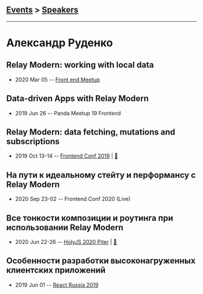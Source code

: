 ## [Events](../README.md) > [Speakers](../speakers.md)
---

# Александр Руденко

## Relay Modern: working with local data
- 2020 Mar 05 -- [Front end Meetup](https://www.youtube.com/watch?v=WiaMtEKrKag)    
## Data-driven Apps with Relay Modern
- 2019 Jun 26 -- Panda Meetup 19 Frontend    
## Relay Modern: data fetching, mutations and subscriptions
- 2019 Oct 13-14 -- [Frontend Conf 2019](https://www.youtube.com/watch?v=tH56jQBzLEc)  | [:notebook:](https://drive.google.com/file/d/1BkTt_zJkE23QSlhcIj4-i8tt6enukXFG)  
## На пути к идеальному стейту и перформансу с Relay Modern
- 2020 Sep 23-02 -- Frontend Conf 2020 (Live)    
## Все тонкости композиции и роутинга при использовании Relay Modern
- 2020 Jun 22-26 -- [HolyJS 2020 Piter](https://youtu.be/BqhqFvozO-E)  | [:notebook:](https://downloads.ctfassets.net/nn534z2fqr9f/B4eqWWmppDWkkgidcO5DY/2e9fba3ceda8a32c70085306e9ede5a1/HolyJS-RelayModernComposition__Final.pdf)  
## Особенности разработки высоконагруженных клиентских приложений
- 2019 Jun 01 -- [React Russia 2019](https://www.youtube.com/watch?v=t_Zp2ZVKpU0)    
